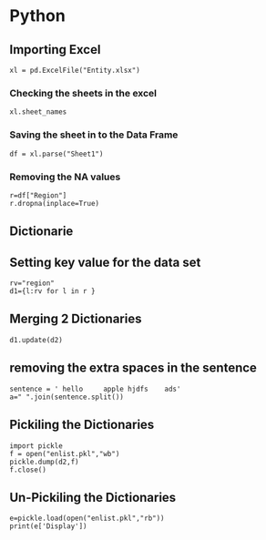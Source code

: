 # Python 

## Importing Excel 
```import pandas as pd
xl = pd.ExcelFile("Entity.xlsx")
```
### Checking the sheets in the  excel
```
xl.sheet_names
```
### Saving the sheet in to the Data Frame
```
df = xl.parse("Sheet1")
```
### Removing the NA values
```
r=df["Region"]
r.dropna(inplace=True)
```
## Dictionarie

## Setting key value for the data set
```
rv="region"
d1={l:rv for l in r }
```

## Merging 2  Dictionaries
```
d1.update(d2)
```

## removing the extra spaces in the sentence
```
sentence = ' hello     apple hjdfs    ads'
a=" ".join(sentence.split())
```

## Pickiling the  Dictionaries
```
import pickle
f = open("enlist.pkl","wb")
pickle.dump(d2,f)
f.close()
```
## Un-Pickiling the  Dictionaries

```
e=pickle.load(open("enlist.pkl","rb"))
print(e['Display'])
```


